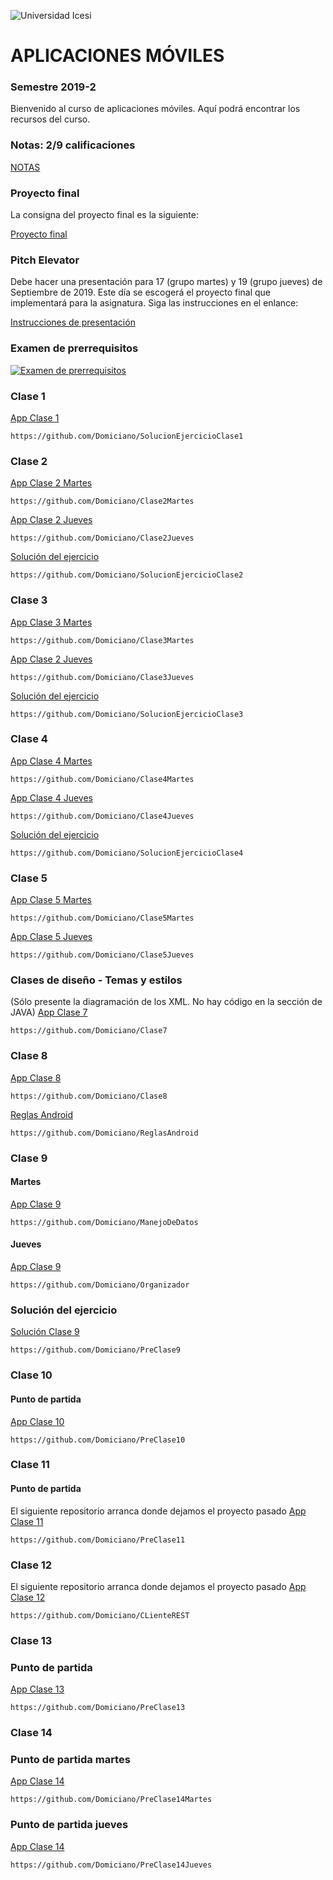 ![Universidad Icesi](https://www.icesi.edu.co/launiversidad/images/La_universidad/logosimbolos/Logo_icesi_JPG.jpg)
# APLICACIONES MÓVILES
### Semestre 2019-2

Bienvenido al curso de aplicaciones móviles. Aquí podrá encontrar los recursos del curso.

### Notas: 2/9 calificaciones
[NOTAS](https://docs.google.com/spreadsheets/d/1zANBQx2bh9CA1FHZY9FUVWjReI680wHHJZhNQFHT184/edit?usp=sharing)

### Proyecto final
La consigna del proyecto final es la siguiente:

[Proyecto final](https://github.com/Domiciano/AppMoviles192/blob/master/Gu%C3%ADas/Proyecto%20final.pdf)

### Pitch Elevator
Debe hacer una presentación para 17 (grupo martes) y 19 (grupo jueves) de Septiembre de 2019. Este día se escogerá el proyecto final que implementará para la asignatura.
Siga las instrucciones en el enlance:

[Instrucciones de presentación](https://github.com/Domiciano/AppMoviles192/blob/master/Gu%C3%ADas/Gu%C3%ADa%20sobre%20pitch.pdf)



### Examen de prerrequisitos
[![Examen de prerrequisitos](http://www.iconninja.com/files/825/688/946/pencil-list-done-checkmark-todo-exam-icon.png)](https://forms.gle/Y8Vjac5eqRDJCXDGA)

### Clase 1
[App Clase 1](https://github.com/Domiciano/SolucionEjercicioClase1)
```
https://github.com/Domiciano/SolucionEjercicioClase1
```

### Clase 2
[App Clase 2 Martes](https://github.com/Domiciano/Clase2Martes)
```
https://github.com/Domiciano/Clase2Martes
```
[App Clase 2 Jueves](https://github.com/Domiciano/Clase2Jueves)
```
https://github.com/Domiciano/Clase2Jueves
```
[Solución del ejercicio](https://github.com/Domiciano/SolucionEjercicioClase2)
```
https://github.com/Domiciano/SolucionEjercicioClase2
```

### Clase 3
[App Clase 3 Martes](https://github.com/Domiciano/Clase3Martes)
```
https://github.com/Domiciano/Clase3Martes
```
[App Clase 2 Jueves](https://github.com/Domiciano/Clase3Jueves)
```
https://github.com/Domiciano/Clase3Jueves
```
[Solución del ejercicio](https://github.com/Domiciano/SolucionEjercicioClase3)
```
https://github.com/Domiciano/SolucionEjercicioClase3
```

### Clase 4
[App Clase 4 Martes](https://github.com/Domiciano/Clase4Martes)
```
https://github.com/Domiciano/Clase4Martes
```
[App Clase 4 Jueves](https://github.com/Domiciano/Clase4Jueves)
```
https://github.com/Domiciano/Clase4Jueves
```
[Solución del ejercicio](https://github.com/Domiciano/SolucionEjercicioClase4)
```
https://github.com/Domiciano/SolucionEjercicioClase4
```

### Clase 5
[App Clase 5 Martes](https://github.com/Domiciano/Clase5Martes)
```
https://github.com/Domiciano/Clase5Martes
```
[App Clase 5 Jueves](https://github.com/Domiciano/Clase5Jueves)
```
https://github.com/Domiciano/Clase5Jueves
```

### Clases de diseño - Temas y estilos
(Sólo presente la diagramación de los XML. No hay código en la sección de JAVA)
[App Clase 7](https://github.com/Domiciano/Clase7)
```
https://github.com/Domiciano/Clase7
```

### Clase 8
[App Clase 8](https://github.com/Domiciano/Clase8)
```
https://github.com/Domiciano/Clase8
```
[Reglas Android](https://github.com/Domiciano/ReglasAndroid)
```
https://github.com/Domiciano/ReglasAndroid
```

### Clase 9
#### Martes
[App Clase 9](https://github.com/Domiciano/ManejoDeDatos)
```
https://github.com/Domiciano/ManejoDeDatos
```
#### Jueves
[App Clase 9](https://github.com/Domiciano/Organizador)
```
https://github.com/Domiciano/Organizador
```

### Solución del ejercicio
[Solución Clase 9](https://github.com/Domiciano/PreClase9)
```
https://github.com/Domiciano/PreClase9
```

### Clase 10
#### Punto de partida
[App Clase 10](https://github.com/Domiciano/PreClase10)
```
https://github.com/Domiciano/PreClase10
```


### Clase 11
#### Punto de partida
El siguiente repositorio arranca donde dejamos el proyecto pasado
[App Clase 11](https://github.com/Domiciano/PreClase11)
```
https://github.com/Domiciano/PreClase11
```

### Clase 12
El siguiente repositorio arranca donde dejamos el proyecto pasado
[App Clase 12](https://github.com/Domiciano/CLienteREST)
```
https://github.com/Domiciano/CLienteREST
```

### Clase 13
### Punto de partida
[App Clase 13](https://github.com/Domiciano/PreClase13)
```
https://github.com/Domiciano/PreClase13
```

### Clase 14
### Punto de partida martes
[App Clase 14](https://github.com/Domiciano/PreClase14Martes)
```
https://github.com/Domiciano/PreClase14Martes
```


### Punto de partida jueves
[App Clase 14](https://github.com/Domiciano/PreClase14Jueves)
```
https://github.com/Domiciano/PreClase14Jueves
```

